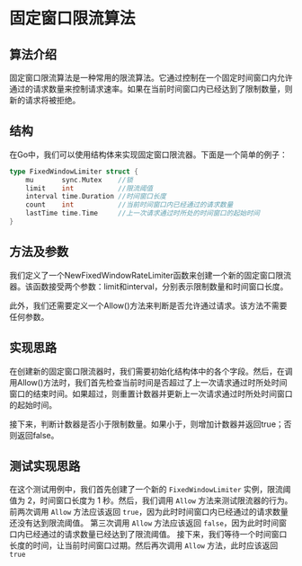 # 固定窗口限流算法

## 算法介绍

固定窗口限流算法是一种常用的限流算法。它通过控制在一个固定时间窗口内允许通过的请求数量来控制请求速率。如果在当前时间窗口内已经达到了限制数量，则新的请求将被拒绝。

## 结构

在Go中，我们可以使用结构体来实现固定窗口限流器。下面是一个简单的例子：

```go
type FixedWindowLimiter struct {
	mu       sync.Mutex    //锁
	limit    int           //限流阈值
	interval time.Duration //时间窗口长度
	count    int           //当前时间窗口内已经通过的请求数量
	lastTime time.Time     //上一次请求通过时所处的时间窗口的起始时间
}
```
## 方法及参数
我们定义了一个NewFixedWindowRateLimiter函数来创建一个新的固定窗口限流器。该函数接受两个参数：limit和interval，分别表示限制数量和时间窗口长度。

此外，我们还需要定义一个Allow()方法来判断是否允许通过请求。该方法不需要任何参数。

## 实现思路
在创建新的固定窗口限流器时，我们需要初始化结构体中的各个字段。然后，在调用Allow()方法时，我们首先检查当前时间是否超过了上一次请求通过时所处时间窗口的结束时间。如果超过，则重置计数器并更新上一次请求通过时所处时间窗口的起始时间。

接下来，判断计数器是否小于限制数量。如果小于，则增加计数器并返回true；否则返回false。

## 测试实现思路
在这个测试用例中，我们首先创建了一个新的 `FixedWindowLimiter` 实例，限流阈值为 2，时间窗口长度为 1 秒。然后，我们调用 `Allow` 方法来测试限流器的行为。
前两次调用 `Allow` 方法应该返回 `true`，因为此时时间窗口内已经通过的请求数量还没有达到限流阈值。
第三次调用 `Allow` 方法应该返回 `false`，因为此时时间窗口内已经通过的请求数量已经达到了限流阈值。
接下来，我们等待一个时间窗口长度的时间，让当前时间窗口过期。然后再次调用 `Allow` 方法，此时应该返回 `true`